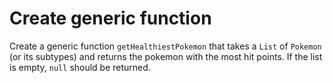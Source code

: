 # Create generic function
Create a generic function `getHealthiestPokemon` that takes a `List` of `Pokemon` (or its subtypes) and
returns the pokemon with the most hit points. If the list is empty, `null` should be returned.